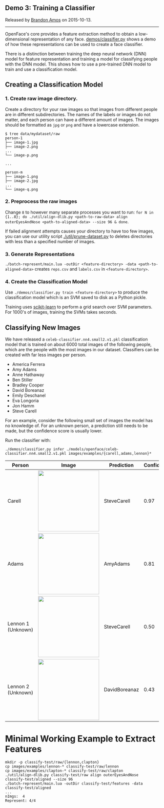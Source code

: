 ## Demo 3: Training a Classifier

Released by [Brandon Amos](http://bamos.github.io) on 2015-10-13.

---

OpenFace's core provides a feature extraction method to
obtain a low-dimensional representation of any face.
[demos/classifier.py](https://github.com/cmusatyalab/openface/blob/master/demos/classifier.py)
shows a demo of how these representations can be
used to create a face classifier.

There is a distinction between training the deep neural network (DNN)
model for feature representation
and training a model for classifying people with the DNN model.
This shows how to use a pre-trained DNN model to train and use
a classification model.

## Creating a Classification Model

### 1. Create raw image directory.
Create a directory for your raw images so that images from different
people are in different subdirectories. The names of the labels or
images do not matter, and each person can have a different amount of images.
The images should be formatted as `jpg` or `png` and have
a lowercase extension.

```
$ tree data/mydataset/raw
person-1
├── image-1.jpg
├── image-2.png
...
└── image-p.png

...

person-m
├── image-1.png
├── image-2.jpg
...
└── image-q.png
```


### 2. Preprocess the raw images
Change `8` to however many
separate processes you want to run:
`for N in {1..8}; do ./util/align-dlib.py <path-to-raw-data> align outerEyesAndNose <path-to-aligned-data> --size 96 & done`.

If failed alignment attempts causes your directory to have too few images,
you can use our utility script
[./util/prune-dataset.py](https://github.com/cmusatyalab/openface/blob/master/util/prune-dataset.py)
to deletes directories with less than a specified number of images.

### 3. Generate Representations
`./batch-represent/main.lua -outDir <feature-directory> -data <path-to-aligned-data>`
creates `reps.csv` and `labels.csv` in `<feature-directory>`.

### 4. Create the Classification Model
Use `./demos/classifier.py train <feature-directory>` to produce
the classification model which is an SVM saved to disk as
a Python pickle.

Training uses [scikit-learn](http://scikit-learn.org) to perform
a grid search over SVM parameters.
For 1000's of images, training the SVMs takes seconds.

## Classifying New Images
We have released a `celeb-classifier.nn4.small2.v1.pkl` classification model
that is trained on about 6000 total images of the following people,
which are the people with the most images in our dataset.
Classifiers can be created with far less images per
person.

+ America Ferrera
+ Amy Adams
+ Anne Hathaway
+ Ben Stiller
+ Bradley Cooper
+ David Boreanaz
+ Emily Deschanel
+ Eva Longoria
+ Jon Hamm
+ Steve Carell

For an example, consider the following small set of images
the model has no knowledge of.
For an unknown person, a prediction still needs to be made, but
the confidence score is usually lower.

Run the classifier with:

```
./demos/classifier.py infer ./models/openface/celeb-classifier.nn4.small2.v1.pkl images/examples/{carell,adams,lennon}*
```

| Person | Image | Prediction | Confidence |
|---|---|---|---|
| Carell | <img src='https://raw.githubusercontent.com/cmusatyalab/openface/master/images/examples/carell.jpg' width='200px'></img> | SteveCarell | 0.97 |
| Adams | <img src='https://raw.githubusercontent.com/cmusatyalab/openface/master/images/examples/adams.jpg' width='200px'></img> | AmyAdams | 0.81 |
| Lennon 1 (Unknown) | <img src='https://raw.githubusercontent.com/cmusatyalab/openface/master/images/examples/lennon-1.jpg' width='200px'></img> | SteveCarell | 0.50 |
| Lennon 2 (Unknown) | <img src='https://raw.githubusercontent.com/cmusatyalab/openface/master/images/examples/lennon-2.jpg' width='200px'></img> | DavidBoreanaz | 0.43 |

# Minimal Working Example to Extract Features

```
mkdir -p classify-test/raw/{lennon,clapton}
cp images/examples/lennon-* classify-test/raw/lennon
cp images/examples/clapton-* classify-test/raw/clapton
./util/align-dlib.py classify-test/raw align outerEyesAndNose classify-test/aligned --size 96
./batch-represent/main.lua -outDir classify-test/features -data classify-test/aligned
...
nImgs:  4
Represent: 4/4
```
